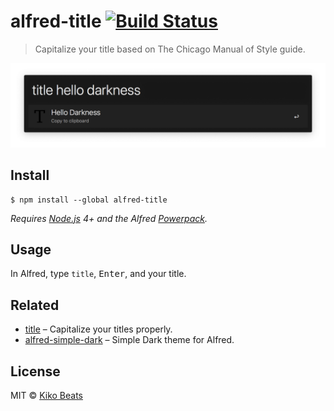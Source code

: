 # alfred-title [![Build Status](https://travis-ci.org/Kikobeats/alfred-title.svg?branch=master)](https://travis-ci.org/Kikobeats/alfred-title)

> Capitalize your title based on The Chicago Manual of Style guide.

![](demo.png)

## Install

```
$ npm install --global alfred-title
```

*Requires [Node.js](https://nodejs.org) 4+ and the Alfred [Powerpack](https://www.alfredapp.com/powerpack/).*

## Usage

In Alfred, type `title`, <kbd>Enter</kbd>, and your title.

## Related

- [title](https://github.com/zeit/title) – Capitalize your titles properly.
- [alfred-simple-dark](https://github.com/Kikobeats/alfred-simple-dark) – Simple Dark theme for Alfred.

## License

MIT © [Kiko Beats](https://github.com/Kikobeats/alfred-title)
